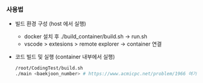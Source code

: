 ### 사용법
- 빌드 환경 구성 (host 에서 실행)
    - docker 설치 후 ./build_container/build.sh -> run.sh
    - vscode > extesions > remote explorer -> container 연결

- 코드 빌드 및 실행 (container 내부에서 실행)
    ```bash
    /root/CodingTest/build.sh
    ./main <baekjoon_number> # https://www.acmicpc.net/problem/1966 여기서 1966만 입력, 기본 함수(./main 시 실행) 지정은 init()에서 가능
    ```